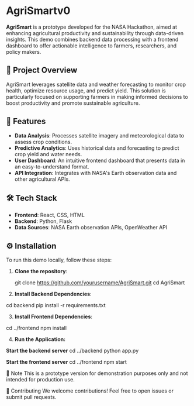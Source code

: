 # AgriSmartv0


**AgriSmart** is a prototype developed for the NASA Hackathon, aimed at enhancing agricultural productivity and sustainability through data-driven insights. This demo combines backend data processing with a frontend dashboard to offer actionable intelligence to farmers, researchers, and policy makers.

## 🌟 Project Overview

AgriSmart leverages satellite data and weather forecasting to monitor crop health, optimize resource usage, and predict yield. This solution is particularly focused on supporting farmers in making informed decisions to boost productivity and promote sustainable agriculture.

## 🚀 Features

- **Data Analysis**: Processes satellite imagery and meteorological data to assess crop conditions.
- **Predictive Analytics**: Uses historical data and forecasting to predict crop yield and water needs.
- **User Dashboard**: An intuitive frontend dashboard that presents data in an easy-to-understand format.
- **API Integration**: Integrates with NASA's Earth observation data and other agricultural APIs.

## 🛠️ Tech Stack

- **Frontend**: React, CSS, HTML
- **Backend**: Python, Flask
- **Data Sources**: NASA Earth observation APIs, OpenWeather API

## ⚙️ Installation

To run this demo locally, follow these steps:

1. **Clone the repository**:

   git clone https://github.com/yourusername/AgriSmart.git
   cd AgriSmart

2. **Install Backend Dependencies**:

cd backend
pip install -r requirements.txt

3. **Install Frontend Dependencies**:

cd ../frontend
npm install

4. **Run the Application:**

**Start the backend server**
cd ../backend
python app.py

**Start the frontend server**
cd ../frontend
npm start

📌 Note
This is a prototype version for demonstration purposes only and not intended for production use.

🤝 Contributing
We welcome contributions! Feel free to open issues or submit pull requests.
